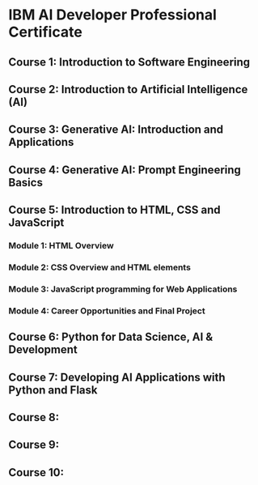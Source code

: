 # IBM AI Developer Professional Certificate
## Course 1: Introduction to Software Engineering
## Course 2: Introduction to Artificial Intelligence (AI)
## Course 3: Generative AI: Introduction and Applications
## Course 4: Generative AI: Prompt Engineering Basics

## Course 5: Introduction to HTML, CSS and JavaScript
### Module 1: HTML Overview
### Module 2: CSS Overview and HTML elements
### Module 3: JavaScript programming for Web Applications
### Module 4: Career Opportunities and Final Project

## Course 6: Python for Data Science, AI & Development
## Course 7: Developing AI Applications with Python and Flask
## Course 8:
## Course 9:
## Course 10:
